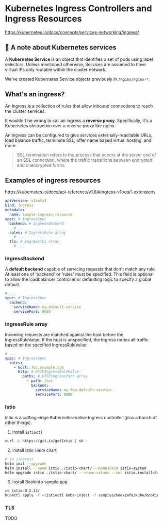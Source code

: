 # Kubernetes Ingress Controllers and Ingress Resources

<https://kubernetes.io/docs/concepts/services-networking/ingress/>

## 📝 A note about Kubernetes services

A **Kubernetes Service** is an object that identifies a set of pods using label selectors. Unless mentioned otherwise, Services are assumed to have virtual IPs only routable within the cluster network.

We've created Kubernetes Service objects previously in `/nginx/nginx-*`.

## What's an ingress?

An Ingress is a collection of rules that allow inbound connections to reach the cluster services.

It wouldn't be wrong to call an ingress a **reverse proxy**. Specifically, it's a Kubernetes abstraction over a reverse proxy like nginx.

An ingress can be configured to give services externally-reachable URLs, load balance traffic, terminate SSL, offer name based virtual hosting, and more.

> SSL termination refers to the process that occurs at the server end of an SSL connection, where the traffic transitions between encrypted and unencrypted forms.

## Examples of ingress resources

<https://kubernetes.io/docs/api-reference/v1.8/#ingress-v1beta1-extensions>

```yaml
apiVersion: v1beta1
kind: Ingress
metadata:
  name: sample-ingress-resource
spec: # IngressSpec
  backend: # IngressBackend
    # ...
  rules: # IngressRule array
    # ...
  tls: # IngressTLS array
    # ...
```

### IngressBackend

A **default backend** capable of servicing requests that don't match any rule. At least one of 'backend' or 'rules' must be specified. This field is optional to allow the loadbalancer controller or defaulting logic to specify a global default.

```yaml
# ...
spec: # IngressSpec
  backend:
    serviceName: my-default-service
    servicePort: 8080
```

### IngressRule array

Incoming requests are matched against the host before the IngressRuleValue. If the host is unspecified, the Ingress routes all traffic based on the specified IngressRuleValue.

```yaml
# ...
spec: # IngressSpec
  rules:
    - host: foo.example.com
      http: # HTTPIngressRuleValue
        paths: # HTTPIngressPath array
          - path: /bar
            backend:
              serviceName: my-foo-default-service
              servicePort: 8080

```

### Istio

Istio is a cutting-edge Kubernetes-native Ingress controller (plus a bunch of other things).

1. Install `istioctl`
```sh
curl -L https://git.io/getIstio | sh -
```
2. Install istio Helm chart

```sh
# in /ingress
helm init --upgrade
helm install --name istio ./istio-chart/ --namespace istio-system
helm upgrade istio ./istio-chart/ --reuse-values --set istio.install=true
```
3. Install Bookinfo sample app
```sh
cd istio-0.2.12/
kubectl apply -f <(istioctl kube-inject -f samples/bookinfo/kube/bookinfo.yaml)
```

### TLS

TODO
